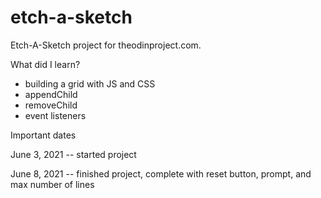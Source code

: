 # etch-a-sketch

Etch-A-Sketch project for theodinproject.com.

What did I learn?

- building a grid with JS and CSS
- appendChild
- removeChild
- event listeners


Important dates

June 3, 2021 -- started project

June 8, 2021 -- finished project, complete with reset button, prompt,
                and max number of lines
